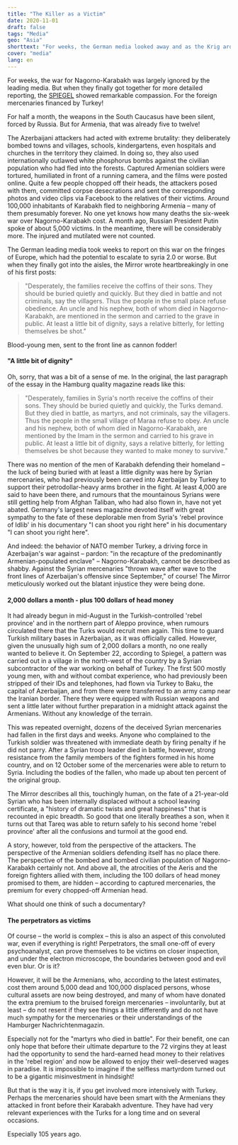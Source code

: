 ```yaml
---
title: "The Killer as a Victim"
date: 2020-11-01
draft: false
tags: "Media"
geo: "Asia"
shorttext: "For weeks, the German media looked away and as the Krig around Nagorno-Karabakh is currently pitying the mercenaries."
cover: "media"
lang: en
---
```


For weeks, the war for Nagorno-Karabakh was largely ignored by the leading media. But when they finally got together for more detailed reporting, the [SPIEGEL](https://www.spiegel.de/politik/ausland/syrische-soeldner-in-bergkarabach-ich-kann-euch-gleich-hier-erschiessen-a-00000000-0002-0001-0000-000173743589 "Ich kann euch gleich hier erschießen") showed remarkable compassion. For the foreign mercenaries financed by Turkey!

For half a month, the weapons in the South Caucasus have been silent, forced by Russia. But for Armenia, that was already five to twelve!

The Azerbaijani attackers had acted with extreme brutality: they deliberately bombed towns and villages, schools, kindergartens, even hospitals and churches in the territory they claimed. In doing so, they also used internationally outlawed white phosphorus bombs against the civilian population who had fled into the forests. Captured Armenian soldiers were tortured, humiliated in front of a running camera, and the films were posted online. Quite a few people chopped off their heads, the attackers posed with them, committed corpse desecrations and sent the corresponding photos and video clips via Facebook to the relatives of their victims. Around 100,000 inhabitants of Karabakh fled to neighboring Armenia – many of them presumably forever. No one yet knows how many deaths the six-week war over Nagorno-Karabakh cost. A month ago, Russian President Putin spoke of about 5,000 victims. In the meantime, there will be considerably more. The injured and mutilated were not counted.

The German leading media took weeks to report on this war on the fringes of Europe, which had the potential to escalate to syria 2.0 or worse. But when they finally got into the aisles, the Mirror wrote heartbreakingly in one of his first posts:

> "Desperately, the families receive the coffins of their sons. They should be buried quietly and quickly. But they died in battle and not criminals, say the villagers. Thus the people in the small place refuse obedience. An uncle and his nephew, both of whom died in Nagorno-Karabakh, are mentioned in the sermon and carried to the grave in public. At least a little bit of dignity, says a relative bitterly, for letting themselves be shot."

Blood-young men, sent to the front line as cannon fodder!

#### "A little bit of dignity"

Oh, sorry, that was a bit of a sense of me. In the original, the last paragraph of the essay in the Hamburg quality magazine reads like this:

> "Desperately, families in Syria's north receive the coffins of their sons. They should be buried quietly and quickly, the Turks demand. But they died in battle, as martyrs, and not criminals, say the villagers. Thus the people in the small village of Maraa refuse to obey. An uncle and his nephew, both of whom died in Nagorno-Karabakh, are mentioned by the Imam in the sermon and carried to his grave in public. At least a little bit of dignity, says a relative bitterly, for letting themselves be shot because they wanted to make money to survive."

There was no mention of the men of Karabakh defending their homeland – the luck of being buried with at least a little dignity was here by Syrian mercenaries, who had previously been carved into Azerbaijan by Turkey to support their petrodollar-heavy arms brother in the fight. At least 4,000 are said to have been there, and rumours that the mountainous Syrians were still getting help from Afghan Taliban, who had also flown in, have not yet abated. Germany's largest news magazine devoted itself with great sympathy to the fate of these deplorable men from Syria's 'rebel province of Idlib' in his documentary "I can shoot you right here" in his documentary "I can shoot you right here".

And indeed: the behavior of NATO member Turkey, a driving force in Azerbaijan's war against – pardon: "in the recapture of the predominantly Armenian-populated enclave" – Nagorno-Karabakh, cannot be described as shabby. Against the Syrian mercenaries "thrown wave after wave to the front lines of Azerbaijan's offensive since September," of course! The Mirror meticulously worked out the blatant injustice they were being done.

#### 2,000 dollars a month - plus 100 dollars of head money

It had already begun in mid-August in the Turkish-controlled 'rebel province' and in the northern part of Aleppo province, when rumours circulated there that the Turks would recruit men again. This time to guard Turkish military bases in Azerbaijan, as it was officially called. However, given the unusually high sum of 2,000 dollars a month, no one really wanted to believe it. On September 22, according to Spiegel, a pattern was carried out in a village in the north-west of the country by a Syrian subcontractor of the war working on behalf of Turkey. The first 500 mostly young men, with and without combat experience, who had previously been stripped of their IDs and telephones, had flown via Turkey to Baku, the capital of Azerbaijan, and from there were transferred to an army camp near the Iranian border. There they were equipped with Russian weapons and sent a little later without further preparation in a midnight attack against the Armenians. Without any knowledge of the terrain.

This was repeated overnight, dozens of the deceived Syrian mercenaries had fallen in the first days and weeks. Anyone who complained to the Turkish soldier was threatened with immediate death by firing penalty if he did not parry. After a Syrian troop leader died in battle, however, strong resistance from the family members of the fighters formed in his home country, and on 12 October some of the mercenaries were able to return to Syria. Including the bodies of the fallen, who made up about ten percent of the original group.

The Mirror describes all this, touchingly human, on the fate of a 21-year-old Syrian who has been internally displaced without a school leaving certificate, a "history of dramatic twists and great happiness" that is recounted in epic breadth. So good that one literally breathes a son, when it turns out that Tareq was able to return safely to his second home 'rebel province' after all the confusions and turmoil at the good end.

A story, however, told from the perspective of the attackers. The perspective of the Armenian soldiers defending itself has no place there. The perspective of the bombed and bombed civilian population of Nagorno-Karabakh certainly not. And above all, the atrocities of the Aeris and the foreign fighters allied with them, including the 100 dollars of head money promised to them, are hidden – according to captured mercenaries, the premium for every chopped-off Armenian head.

What should one think of such a documentary?

#### The perpetrators as victims

Of course – the world is complex – this is also an aspect of this convoluted war, even if everything is right! Perpetrators, the small one-off of every psychoanalyst, can prove themselves to be victims on closer inspection, and under the electron microscope, the boundaries between good and evil even blur. Or is it?

However, it will be the Armenians, who, according to the latest estimates, cost them around 5,000 dead and 100,000 displaced persons, whose cultural assets are now being destroyed, and many of whom have donated the extra premium to the bruised foreign mercenaries – involuntarily, but at least – do not resent if they see things a little differently and do not have much sympathy for the mercenaries or their understandings of the Hamburger Nachrichtenmagazin.

Especially not for the "martyrs who died in battle". For their benefit, one can only hope that before their ultimate departure to the 72 virgins they at least had the opportunity to send the hard-earned head money to their relatives in the 'rebel region' and now be allowed to enjoy their well-deserved wages in paradise. It is impossible to imagine if the selfless martyrdom turned out to be a gigantic misinvestment in hindsight!

But that is the way it is, if you get involved more intensively with Turkey. Perhaps the mercenaries should have been smart with the Armenians they attacked in front before their Karabakh adventure. They have had very relevant experiences with the Turks for a long time and on several occasions.

Especially 105 years ago.
